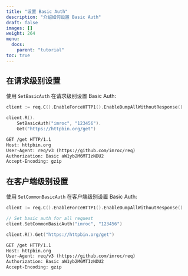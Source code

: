 ```yaml
---
title: "设置 Basic Auth"
description: "介绍如何设置 Basic Auth"
draft: false
images: []
weight: 264
menu:
  docs:
    parent: "tutorial"
toc: true
---
```


## 在请求级别设置

使用 `SetBasicAuth` 在请求级别设置 Basic Auth:

```go
client := req.C().EnableForceHTTP1().EnableDumpAllWithoutResponse()

client.R().
    SetBasicAuth("imroc", "123456").
    Get("https://httpbin.org/get")
```

```txt
GET /get HTTP/1.1
Host: httpbin.org
User-Agent: req/v3 (https://github.com/imroc/req)
Authorization: Basic aW1yb2M6MTIzNDU2
Accept-Encoding: gzip
```

## 在客户端级别设置

使用 `SetCommonBasicAuth` 在客户端级别设置 Basic Auth:

```go
client := req.C().EnableForceHTTP1().EnableDumpAllWithoutResponse()

// Set basic auth for all request
client.SetCommonBasicAuth("imroc", "123456")

client.R().Get("https://httpbin.org/get")
```

```txt
GET /get HTTP/1.1
Host: httpbin.org
User-Agent: req/v3 (https://github.com/imroc/req)
Authorization: Basic aW1yb2M6MTIzNDU2
Accept-Encoding: gzip
```
